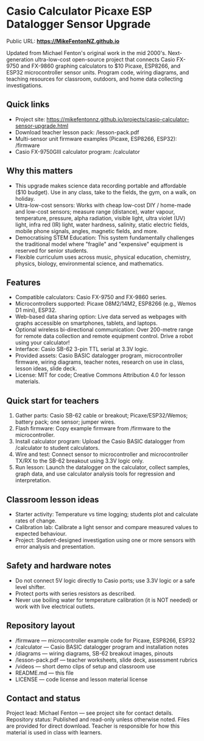 # Casio Calculator Picaxe ESP Datalogger Sensor Upgrade

Public URL: **https://MikeFentonNZ.github.io**



Updated from Michael Fenton's original work in the mid 2000's. Next-generation ultra-low-cost open-source project that connects Casio FX-9750 and FX-9860 graphing calculators to $10 Picaxe, ESP8266, and ESP32 microcontroller sensor units. Program code, wiring diagrams, and teaching resources for classroom, outdoors, and home data collecting investigations.

## Quick links

* Project site: https://mikefentonnz.github.io/projects/casio-calculator-sensor-upgrade.html
* Download teacher lesson pack: /lesson-pack.pdf
* Multi-sensor unit firmware examples (Picaxe, ESP8266, ESP32): /firmware
* Casio FX-9750GIII calculator program: /calculator

## Why this matters

* This upgrade makes science data recording portable and affordable ($10 budget). Use in any class, take to the fields, the gym, on a walk, on holiday.
* Ultra-low-cost sensors: Works with cheap low-cost DIY / home-made and low-cost sensors; measure range (distance), water vapour, temperature, pressure, alpha radiation, visible light, ultra violet (UV) light, infra red (IR) light, water hardness, salinity, static electric fields, mobile phone signals, angles, magnetic fields, and more.
* Democratising STEM Education: This system fundamentally challenges the traditional model where "fragile" and "expensive" equipment is reserved for senior students.
* Flexible curriculum uses across music, physical education, chemistry, physics, biology, environmental science, and mathematics.

## Features

* Compatible calculators: Casio FX-9750 and FX-9860 series.
* Microcontrollers supported: Picaxe 08M2/14M2, ESP8266 (e.g., Wemos D1 mini), ESP32.
* Web-based data sharing option: Live data served as webpages with graphs accessible on smartphones, tablets, and laptops.
* Optional wireless bi-directional communication: Over 200-metre range for remote data collection and remote equipment control. Drive a robot using your calculator!
* Interface: Casio SB-62 3-pin TTL serial at 3.3V logic.
* Provided assets: Casio BASIC datalogger program, microcontroller firmware, wiring diagrams, teacher notes, research on use in class, lesson ideas, slide deck.
* License: MIT for code; Creative Commons Attribution 4.0 for lesson materials.

## Quick start for teachers

1. Gather parts: Casio SB-62 cable or breakout; Picaxe/ESP32/Wemos; battery pack; one sensor; jumper wires.
2. Flash firmware: Copy example firmware from /firmware to the microcontroller.
3. Install calculator program: Upload the Casio BASIC datalogger from /calculator to student calculators.
4. Wire and test: Connect sensor to microcontroller and microcontroller TX/RX to the SB-62 breakout using 3.3V logic only.
5. Run lesson: Launch the datalogger on the calculator, collect samples, graph data, and use calculator analysis tools for regression and interpretation.

## Classroom lesson ideas

* Starter activity: Temperature vs time logging; students plot and calculate rates of change.
* Calibration lab: Calibrate a light sensor and compare measured values to expected behaviour.
* Project: Student-designed investigation using one or more sensors with error analysis and presentation.

## Safety and hardware notes

* Do not connect 5V logic directly to Casio ports; use 3.3V logic or a safe level shifter.
* Protect ports with series resistors as described.
* Never use boiling water for temperature calibration (it is NOT needed) or work with live electrical outlets.

## Repository layout

* /firmware — microcontroller example code for Picaxe, ESP8266, ESP32
* /calculator — Casio BASIC datalogger program and installation notes
* /diagrams — wiring diagrams, SB-62 breakout images, pinouts
* /lesson-pack.pdf — teacher worksheets, slide deck, assessment rubrics
* /videos — short demo clips of setup and classroom use
* README.md — this file
* LICENSE — code license and lesson material license



## Contact and status

Project lead: Michael Fenton — see project site for contact details.  
Repository status: Published and read-only unless otherwise noted. Files are provided for direct download. Teacher is responsible for how this material is used in class with learners.

